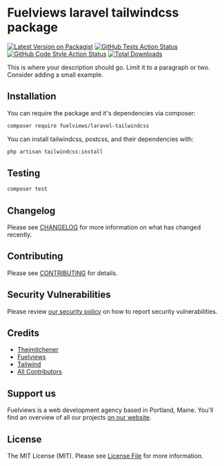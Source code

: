 # Fuelviews laravel tailwindcss package

[![Latest Version on Packagist](https://img.shields.io/packagist/v/fuelviews/laravel-tailwindcss.svg?style=flat-square)](https://packagist.org/packages/fuelviews/laravel-tailwindcss)
[![GitHub Tests Action Status](https://img.shields.io/github/actions/workflow/status/fuelviews/laravel-tailwindcss/run-tests.yml?branch=main&label=tests&style=flat-square)](https://github.com/fuelviews/laravel-tailwindcss/actions?query=workflow%3Arun-tests+branch%3Amain)
[![GitHub Code Style Action Status](https://img.shields.io/github/actions/workflow/status/fuelviews/laravel-tailwindcss/fix-php-code-style-issues.yml?branch=main&label=code%20style&style=flat-square)](https://github.com/fuelviews/laravel-tailwindcss/actions?query=workflow%3A"Fix+PHP+code+style+issues"+branch%3Amain)
[![Total Downloads](https://img.shields.io/packagist/dt/fuelviews/laravel-tailwindcss.svg?style=flat-square)](https://packagist.org/packages/fuelviews/laravel-tailwindcss)

This is where your description should go. Limit it to a paragraph or two. Consider adding a small example.

## Installation

You can require the package and it's dependencies via composer:

```bash
composer require fuelviews/laravel-tailwindcss
```

You can install tailwindcss, postcss, and their dependencies with:

```bash
php artisan tailwindcss:install
```

## Testing

```bash
composer test
```

## Changelog

Please see [CHANGELOG](CHANGELOG.md) for more information on what has changed recently.

## Contributing

Please see [CONTRIBUTING](CONTRIBUTING.md) for details.

## Security Vulnerabilities

Please review [our security policy](../../security/policy) on how to report security vulnerabilities.

## Credits

- [Thejmitchener](https://github.com/thejmitchener)
- [Fuelviews](https://github.com/fuelviews)
- [Tailwind](https://github.com/tailwindlabs/tailwindcss)
- [All Contributors](../../contributors)

## Support us

Fuelviews is a web development agency based in Portland, Maine. You'll find an overview of all our projects [on our website](https://fuelviews.com).

## License

The MIT License (MIT). Please see [License File](LICENSE.md) for more information.
